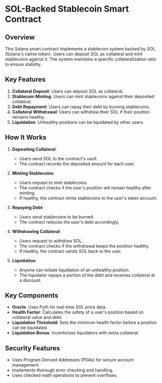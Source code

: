 # SOL-Backed Stablecoin Smart Contract

## Overview

This Solana smart contract implements a stablecoin system backed by SOL (Solana's native token). Users can deposit SOL as collateral and mint stablecoins against it. The system maintains a specific collateralization ratio to ensure stability.

## Key Features

1. **Collateral Deposit**: Users can deposit SOL as collateral.
2. **Stablecoin Minting**: Users can mint stablecoins against their deposited collateral.
3. **Debt Repayment**: Users can repay their debt by burning stablecoins.
4. **Collateral Withdrawal**: Users can withdraw their SOL if their position remains healthy.
5. **Liquidation**: Unhealthy positions can be liquidated by other users.

## How It Works

1. **Depositing Collateral**: 
   - Users send SOL to the contract's vault.
   - The contract records the deposited amount for each user.

2. **Minting Stablecoins**:
   - Users request to mint stablecoins.
   - The contract checks if the user's position will remain healthy after minting.
   - If healthy, the contract mints stablecoins to the user's token account.

3. **Repaying Debt**:
   - Users send stablecoins to be burned.
   - The contract reduces the user's debt accordingly.

4. **Withdrawing Collateral**:
   - Users request to withdraw SOL.
   - The contract checks if the withdrawal keeps the position healthy.
   - If healthy, the contract sends SOL back to the user.

5. **Liquidation**:
   - Anyone can initiate liquidation of an unhealthy position.
   - The liquidator repays a portion of the debt and receives collateral at a discount.

## Key Components

- **Oracle**: Uses Pyth for real-time SOL price data.
- **Health Factor**: Calculates the safety of a user's position based on collateral value and debt.
- **Liquidation Threshold**: Sets the minimum health factor before a position can be liquidated.
- **Liquidation Bonus**: Incentivizes liquidators with extra collateral.

## Security Features

- Uses Program Derived Addresses (PDAs) for secure account management.
- Implements thorough error checking and handling.
- Uses checked math operations to prevent overflows.

